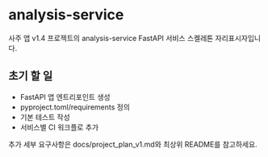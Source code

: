 # analysis-service

사주 앱 v1.4 프로젝트의 analysis-service FastAPI 서비스 스켈레톤 자리표시자입니다.

## 초기 할 일
- FastAPI 앱 엔트리포인트 생성
- pyproject.toml/requirements 정의
- 기본 테스트 작성
- 서비스별 CI 워크플로 추가

추가 세부 요구사항은 docs/project_plan_v1.md와 최상위 README를 참고하세요.
